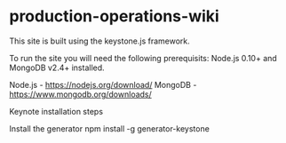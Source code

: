 # production-operations-wiki
This site is built using the keystone.js framework. 

To run the site you will need the following prerequisits: Node.js 0.10+ and MongoDB v2.4+ installed.

Node.js - https://nodejs.org/download/
MongoDB - https://www.mongodb.org/downloads/

Keynote installation steps 

Install the generator 
npm install -g generator-keystone


